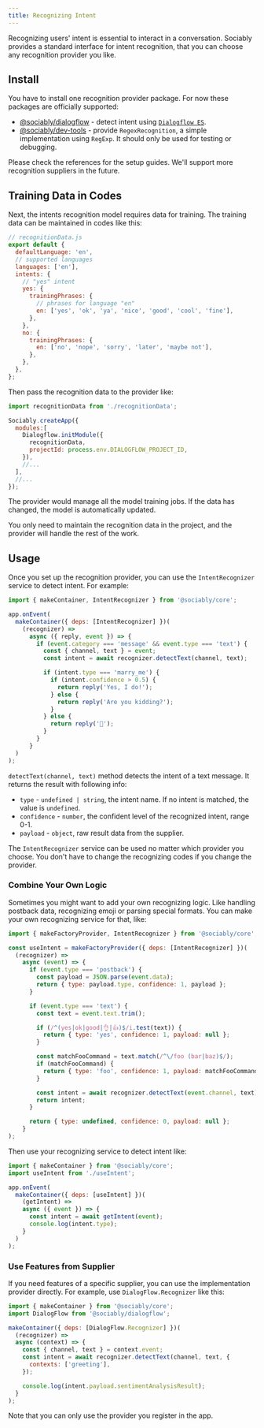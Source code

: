 ```yaml
---
title: Recognizing Intent
---
```


Recognizing users' intent is essential to interact in a conversation.
Sociably provides a standard interface for intent recognition,
that you can choose any recognition provider you like.

## Install

You have to install one recognition provider package.
For now these packages are officially supported:

- [@sociably/dialogflow](pathname:///api/modules/dialogflow) - detect intent using [`Dialogflow ES`](https://cloud.google.com/dialogflow/es/docs).
- [@sociably/dev-tools](pathname:///api/modules/dev_tools#regexp-intent-recognition) - provide `RegexRecognition`, a simple implementation using `RegExp`. It should only be used for testing or debugging.

Please check the references for the setup guides.
We'll support more recognition suppliers in the future.

## Training Data in Codes

Next, the intents recognition model requires data for training.
The training data can be maintained in codes like this:

```js
// recognitionData.js
export default {
  defaultLanguage: 'en',
  // supported languages 
  languages: ['en'],
  intents: {
    // "yes" intent
    yes: {
      trainingPhrases: {
        // phrases for language "en"
        en: ['yes', 'ok', 'ya', 'nice', 'good', 'cool', 'fine'],
      },
    },
    no: {
      trainingPhrases: {
        en: ['no', 'nope', 'sorry', 'later', 'maybe not'],
      },
    },
  },
};
```

Then pass the recognition data to the provider like:

```js
import recognitionData from './recognitionData';

Sociably.createApp({
  modules:[
    Dialogflow.initModule({
      recognitionData,
      projectId: process.env.DIALOGFLOW_PROJECT_ID,
    }),
    //...
  ],
  //...
});
```

The provider would manage all the model training jobs.
If the data has changed, the model is automatically updated.

You only need to maintain the recognition data in the project,
and the provider will handle the rest of the work.

## Usage

Once you set up the recognition provider,
you can use the `IntentRecognizer` service to detect intent.
For example:

```js
import { makeContainer, IntentRecognizer } from '@sociably/core';

app.onEvent(
  makeContainer({ deps: [IntentRecognizer] })(
    (recognizer) =>
      async ({ reply, event }) => {
        if (event.category === 'message' && event.type === 'text') {
          const { channel, text } = event;
          const intent = await recognizer.detectText(channel, text);

          if (intent.type === 'marry_me') {
            if (intent.confidence > 0.5) {
              return reply('Yes, I do!');
            } else {
              return reply('Are you kidding?');
            }
          } else {
            return reply('🙂');
          }
        }
      }
  )
);
```

`detectText(channel, text)` method detects the intent of a text message.
It returns the result with following info:

- `type` - `undefined | string`, the intent name. If no intent is matched, the value is `undefined`.
- `confidence` - `number`, the confident level of the recognized intent, range 0-1.
- `payload` - `object`, raw result data from the supplier.

The `IntentRecognizer` service can be used no matter which provider you choose.
You don't have to change the recognizing codes if you change the provider.

### Combine Your Own Logic

Sometimes you might want to add your own recognizing logic.
Like handling postback data, recognizing emoji or parsing special formats.
You can make your own recognizing service for that, like:

```js
import { makeFactoryProvider, IntentRecognizer } from '@sociably/core';

const useIntent = makeFactoryProvider({ deps: [IntentRecognizer] })(
  (recognizer) =>
    async (event) => {
      if (event.type === 'postback') {
        const payload = JSON.parse(event.data);
        return { type: payload.type, confidence: 1, payload };
      }

      if (event.type === 'text') {
        const text = event.text.trim();

        if (/^(yes|ok|good|👌|👍)$/i.test(text)) {
          return { type: 'yes', confidence: 1, payload: null };
        }

        const matchFooCommand = text.match(/^\/foo (bar|baz)$/);
        if (matchFooCommand) {
          return { type: 'foo', confidence: 1, payload: matchFooCommand[1] };
        }

        const intent = await recognizer.detectText(event.channel, text);
        return intent;
      }

      return { type: undefined, confidence: 0, payload: null };
    }
);
```

Then use your recognizing service to detect intent like:

```js
import { makeContainer } from '@sociably/core';
import useIntent from './useIntent';

app.onEvent(
  makeContainer({ deps: [useIntent] })(
    (getIntent) =>
    async ({ event }) => {
      const intent = await getIntent(event);
      console.log(intent.type);
    }
  )
);
```

### Use Features from Supplier

If you need features of a specific supplier,
you can use the implementation provider directly.
For example, use `DialogFlow.Recognizer` like this:

```js
import { makeContainer } from '@sociably/core';
import DialogFlow from '@sociably/dialogflow';

makeContainer({ deps: [DialogFlow.Recognizer] })(
  (recognizer) =>
  async (context) => {
    const { channel, text } = context.event;
    const intent = await recognizer.detectText(channel, text, {
      contexts: ['greeting'],
    });

    console.log(intent.payload.sentimentAnalysisResult);
  }
);
```

Note that you can only use the provider you register in the app.
